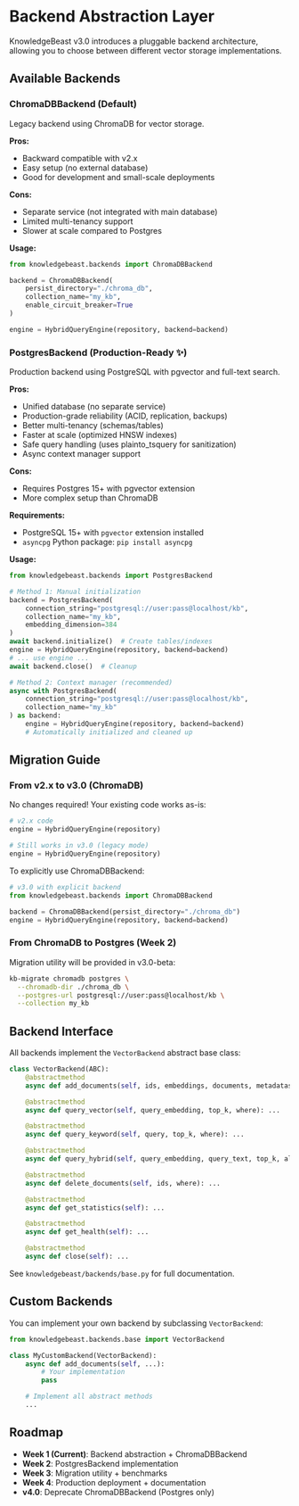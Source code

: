 # Backend Abstraction Layer

KnowledgeBeast v3.0 introduces a pluggable backend architecture, allowing you to choose between different vector storage implementations.

## Available Backends

### ChromaDBBackend (Default)

Legacy backend using ChromaDB for vector storage.

**Pros:**
- Backward compatible with v2.x
- Easy setup (no external database)
- Good for development and small-scale deployments

**Cons:**
- Separate service (not integrated with main database)
- Limited multi-tenancy support
- Slower at scale compared to Postgres

**Usage:**

```python
from knowledgebeast.backends import ChromaDBBackend

backend = ChromaDBBackend(
    persist_directory="./chroma_db",
    collection_name="my_kb",
    enable_circuit_breaker=True
)

engine = HybridQueryEngine(repository, backend=backend)
```

### PostgresBackend (Production-Ready ✨)

Production backend using PostgreSQL with pgvector and full-text search.

**Pros:**
- Unified database (no separate service)
- Production-grade reliability (ACID, replication, backups)
- Better multi-tenancy (schemas/tables)
- Faster at scale (optimized HNSW indexes)
- Safe query handling (uses plainto_tsquery for sanitization)
- Async context manager support

**Cons:**
- Requires Postgres 15+ with pgvector extension
- More complex setup than ChromaDB

**Requirements:**
- PostgreSQL 15+ with `pgvector` extension installed
- `asyncpg` Python package: `pip install asyncpg`

**Usage:**

```python
from knowledgebeast.backends import PostgresBackend

# Method 1: Manual initialization
backend = PostgresBackend(
    connection_string="postgresql://user:pass@localhost/kb",
    collection_name="my_kb",
    embedding_dimension=384
)
await backend.initialize()  # Create tables/indexes
engine = HybridQueryEngine(repository, backend=backend)
# ... use engine ...
await backend.close()  # Cleanup

# Method 2: Context manager (recommended)
async with PostgresBackend(
    connection_string="postgresql://user:pass@localhost/kb",
    collection_name="my_kb"
) as backend:
    engine = HybridQueryEngine(repository, backend=backend)
    # Automatically initialized and cleaned up
```

## Migration Guide

### From v2.x to v3.0 (ChromaDB)

No changes required! Your existing code works as-is:

```python
# v2.x code
engine = HybridQueryEngine(repository)

# Still works in v3.0 (legacy mode)
engine = HybridQueryEngine(repository)
```

To explicitly use ChromaDBBackend:

```python
# v3.0 with explicit backend
from knowledgebeast.backends import ChromaDBBackend

backend = ChromaDBBackend(persist_directory="./chroma_db")
engine = HybridQueryEngine(repository, backend=backend)
```

### From ChromaDB to Postgres (Week 2)

Migration utility will be provided in v3.0-beta:

```bash
kb-migrate chromadb postgres \
  --chromadb-dir ./chroma_db \
  --postgres-url postgresql://user:pass@localhost/kb \
  --collection my_kb
```

## Backend Interface

All backends implement the `VectorBackend` abstract base class:

```python
class VectorBackend(ABC):
    @abstractmethod
    async def add_documents(self, ids, embeddings, documents, metadatas): ...

    @abstractmethod
    async def query_vector(self, query_embedding, top_k, where): ...

    @abstractmethod
    async def query_keyword(self, query, top_k, where): ...

    @abstractmethod
    async def query_hybrid(self, query_embedding, query_text, top_k, alpha, where): ...

    @abstractmethod
    async def delete_documents(self, ids, where): ...

    @abstractmethod
    async def get_statistics(self): ...

    @abstractmethod
    async def get_health(self): ...

    @abstractmethod
    async def close(self): ...
```

See `knowledgebeast/backends/base.py` for full documentation.

## Custom Backends

You can implement your own backend by subclassing `VectorBackend`:

```python
from knowledgebeast.backends.base import VectorBackend

class MyCustomBackend(VectorBackend):
    async def add_documents(self, ...):
        # Your implementation
        pass

    # Implement all abstract methods
    ...
```

## Roadmap

- **Week 1 (Current)**: Backend abstraction + ChromaDBBackend
- **Week 2**: PostgresBackend implementation
- **Week 3**: Migration utility + benchmarks
- **Week 4**: Production deployment + documentation
- **v4.0**: Deprecate ChromaDBBackend (Postgres only)
